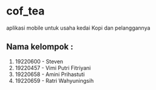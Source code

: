 # cof_tea

aplikasi mobile untuk usaha kedai Kopi dan pelanggannya

## Nama kelompok :
1. 19220600 - Steven
2. 19220457 - Vimi Putri Fitriyani 
3. 19220658 - Amini Prihastuti
4. 19220659 - Ratri Wahyuningsih
